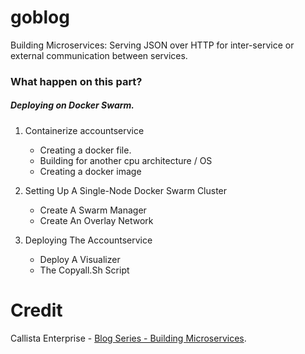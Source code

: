 # goblog
Building Microservices: Serving JSON over HTTP for inter-service or external communication between services.


### What happen on this part?

##### Deploying on Docker Swarm.
1. Containerize accountservice
    - Creating a docker file.
    - Building for another cpu architecture / OS
    - Creating a docker image

2. Setting Up A Single-Node Docker Swarm Cluster
    - Create A Swarm Manager
    - Create An Overlay Network

3. Deploying The Accountservice
    - Deploy A Visualizer
    - The Copyall.Sh Script

# Credit
Callista Enterprise - [Blog Series - Building Microservices](http://callistaenterprise.se/blogg/teknik/2015/05/20/blog-series-building-microservices/).